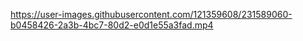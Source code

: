 
https://user-images.githubusercontent.com/121359608/231589060-b0458426-2a3b-4bc7-80d2-e0d1e55a3fad.mp4

